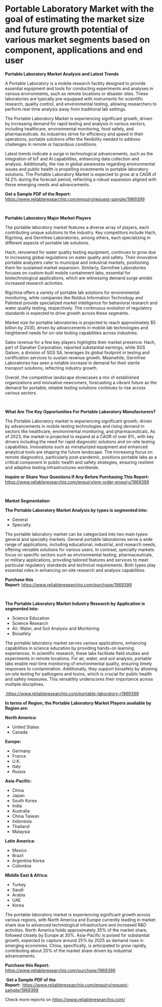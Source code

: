 <p><h1>Portable Laboratory Market with the goal of estimating the market size and future growth potential of various market segments based on component, applications and end user</h1></p><p><strong>Portable Laboratory Market Analysis and Latest Trends</strong></p>
<p><p>A Portable Laboratory is a mobile research facility designed to provide essential equipment and tools for conducting experiments and analyses in various environments, such as remote locations or disaster sites. These laboratories are typically pre-equipped with instruments for scientific research, quality control, and environmental testing, allowing researchers to perform real-time analysis away from traditional lab settings.</p><p>The Portable Laboratory Market is experiencing significant growth, driven by increasing demand for rapid testing and analysis in various sectors, including healthcare, environmental monitoring, food safety, and pharmaceuticals. As industries strive for efficiency and speed in their operations, portable solutions offer the flexibility needed to address challenges in remote or hazardous conditions.</p><p>Latest trends indicate a surge in technological advancements, such as the integration of IoT and AI capabilities, enhancing data collection and analysis. Additionally, the rise in global awareness regarding environmental issues and public health is propelling investments in portable laboratory solutions. The Portable Laboratory Market is expected to grow at a CAGR of 14.2% during the forecast period, reflecting a robust expansion aligned with these emerging needs and advancements.</p></p>
<p><strong>Get a Sample PDF of the Report:&nbsp;</strong> <a href="https://www.reliableresearchiq.com/enquiry/request-sample/1969399?utm_campaign=2212&utm_medium=2&utm_source=Github&utm_content=ia&utm_term=10042025&utm_id=portable-laboratory">https://www.reliableresearchiq.com/enquiry/request-sample/1969399</a></p>
<p>&nbsp;</p>
<p><strong>Portable Laboratory Major Market Players</strong></p>
<p><p>The portable laboratory market features a diverse array of players, each contributing unique solutions to the industry. Key competitors include Hach, Rigchina, and Germfree Laboratories, among others, each specializing in different aspects of portable lab solutions. </p><p>Hach, renowned for water quality testing equipment, continues to grow due to increasing global regulations on water quality and safety. Their innovative portable analyzers cater to municipal and industrial markets, positioning them for sustained market expansion. Similarly, Germfree Laboratories focuses on custom-built mobile containment labs, essential for biotechnological applications, which are witnessing demand surge amidst increased research activities.</p><p>Rigchina offers a variety of portable lab solutions for environmental monitoring, while companies like Noldus Information Technology and Palintest provide specialized market intelligence for behavioral research and water quality testing, respectively. The continuous evolution of regulatory standards is expected to drive growth across these segments.</p><p>Market size for portable laboratories is projected to reach approximately $5 billion by 2030, driven by advancements in mobile lab technologies and heightened needs for on-site testing capabilities across industries.</p><p>Sales revenue for a few key players highlights their market presence: Hach, part of Danaher Corporation, reported substantial earnings, while SGS Galson, a division of SGS SA, leverages its global footprint in testing and certification services to sustain revenue growth. Meanwhile, Germfree Laboratories has seen a notable increase in demand for their sterile transport solutions, reflecting industry growth.</p><p>Overall, the competitive landscape showcases a mix of established organizations and innovative newcomers, forecasting a vibrant future as the demand for portable, reliable testing solutions continues to rise across various sectors.</p></p>
<p>&nbsp;</p>
<p><strong>What Are The Key Opportunities For Portable Laboratory Manufacturers?</strong></p>
<p><p>The Portable Laboratory market is experiencing significant growth, driven by advancements in mobile testing technologies and rising demand in sectors like healthcare, environmental monitoring, and pharmaceuticals. As of 2023, the market is projected to expand at a CAGR of over 8%, with key drivers including the need for rapid diagnostic solutions and on-site testing capabilities. Innovations such as miniaturized equipment and enhanced analytical tools are shaping the future landscape. The increasing focus on remote diagnostics, particularly post-pandemic, positions portable labs as a critical component in public health and safety strategies, ensuring resilient and adaptive testing infrastructures worldwide.</p></p>
<p><strong>Inquire or Share Your Questions If Any Before Purchasing This Report:</strong> <a href="https://www.reliableresearchiq.com/enquiry/pre-order-enquiry/1969399?utm_campaign=2212&utm_medium=2&utm_source=Github&utm_content=ia&utm_term=10042025&utm_id=portable-laboratory">https://www.reliableresearchiq.com/enquiry/pre-order-enquiry/1969399</a></p>
<p>&nbsp;</p>
<p><strong>Market Segmentation</strong></p>
<p><strong>The Portable Laboratory Market Analysis by types is segmented into:</strong></p>
<p><ul><li>General</li><li>Specialty</li></ul></p>
<p><p>The portable laboratory market can be categorized into two main types: general and specialty markets. General portable laboratories serve a wide range of applications, including educational, industrial, and research needs, offering versatile solutions for various users. In contrast, specialty markets focus on specific sectors such as environmental testing, pharmaceuticals, or military applications, providing tailored features and services to meet particular regulatory standards and technical requirements. Both types play essential roles in enhancing on-site research and analysis capabilities.</p></p>
<p><strong>Purchase this Report:&nbsp;</strong><a href="https://www.reliableresearchiq.com/purchase/1969399?utm_campaign=2212&utm_medium=2&utm_source=Github&utm_content=ia&utm_term=10042025&utm_id=portable-laboratory">https://www.reliableresearchiq.com/purchase/1969399</a></p>
<p>&nbsp;</p>
<p><strong>The Portable Laboratory Market Industry Research by Application is segmented into:</strong></p>
<p><ul><li>Science Education</li><li>Science Research</li><li>Air, Water, and Soil Analysis and Monitoring</li><li>Biosafety</li></ul></p>
<p><p>The portable laboratory market serves various applications, enhancing capabilities in science education by providing hands-on learning experiences. In scientific research, these labs facilitate field studies and experiments in remote locations. For air, water, and soil analysis, portable labs enable real-time monitoring of environmental quality, ensuring timely responses to contamination. Additionally, they support biosafety by allowing on-site testing for pathogens and toxins, which is crucial for public health and safety measures. This versatility underscores their importance across multiple disciplines.</p></p>
<p><a href="https://www.reliableresearchiq.com/portable-laboratory-r1969399?utm_campaign=2212&utm_medium=2&utm_source=Github&utm_content=ia&utm_term=10042025&utm_id=portable-laboratory">&nbsp;https://www.reliableresearchiq.com/portable-laboratory-r1969399</a></p>
<p><strong>In terms of Region, the Portable Laboratory Market Players available by Region are:</strong></p>
<p>
    <p> <strong> North America: </strong>
        <ul>
            <li>United States</li>
            <li>Canada</li>
        </ul>
        </p> 
    <p> <strong> Europe: </strong>
        <ul>
            <li>Germany</li>
            <li>France</li>
            <li>U.K.</li>
            <li>Italy</li>
            <li>Russia</li>
        </ul>
        </p> 
    <p> <strong> Asia-Pacific: </strong>
        <ul>
            <li>China</li>
            <li>Japan</li>
            <li>South Korea</li>
            <li>India</li>
            <li>Australia</li>
            <li>China Taiwan</li>
            <li>Indonesia</li>
            <li>Thailand</li>
            <li>Malaysia</li>
        </ul>
        </p> 
    <p> <strong> Latin America: </strong>
        <ul>
            <li>Mexico</li>
            <li>Brazil</li>
            <li>Argentina Korea</li>
            <li>Colombia</li>
        </ul>
        </p> 
    <p> <strong> Middle East & Africa: </strong>
        <ul>
            <li>Turkey</li>
            <li>Saudi</li>
            <li>Arabia</li>
            <li>UAE</li>
            <li>Korea</li>
        </ul>
    </p>
    </p>
<p><p>The portable laboratory market is experiencing significant growth across various regions, with North America and Europe currently leading in market share due to advanced technological infrastructure and increased R&D activities. North America holds approximately 35% of the market share, followed closely by Europe at 30%. Asia-Pacific is poised for substantial growth, expected to capture around 25% by 2025 as demand rises in emerging economies. China, specifically, is anticipated to grow rapidly, contributing about 20% of the market share driven by industrial advancements.</p></p>
<p><strong>Purchase this Report: </strong><a href="https://www.reliableresearchiq.com/purchase/1969399?utm_campaign=2212&utm_medium=2&utm_source=Github&utm_content=ia&utm_term=10042025&utm_id=portable-laboratory">https://www.reliableresearchiq.com/purchase/1969399</a></p>
<p>&nbsp;<strong>Get a Sample PDF of the Report:&nbsp;&nbsp;</strong><a href="https://www.reliableresearchiq.com/enquiry/request-sample/1969399?utm_campaign=2212&utm_medium=2&utm_source=Github&utm_content=ia&utm_term=10042025&utm_id=portable-laboratory">https://www.reliableresearchiq.com/enquiry/request-sample/1969399</a></p>
<p><strong></strong></p>
<p>Check more reports on <a href="https://www.reliableresearchiq.com/?utm_campaign=2212&utm_medium=2&utm_source=Github&utm_content=ia&utm_term=10042025&utm_id=portable-laboratory">https://www.reliableresearchiq.com/</a></p>